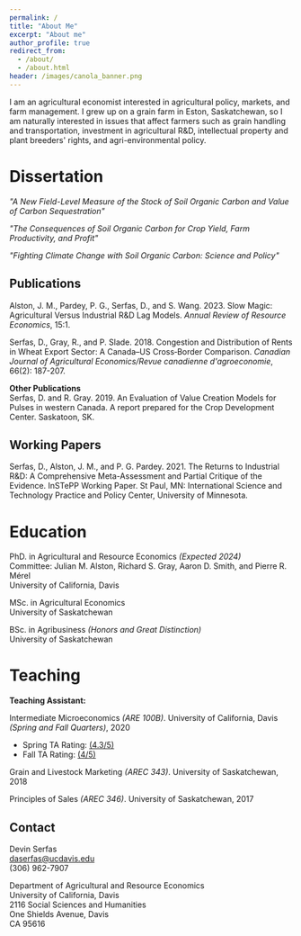 ```yaml
---
permalink: /
title: "About Me"
excerpt: "About me"
author_profile: true
redirect_from: 
  - /about/
  - /about.html
header: /images/canola_banner.png
---
```


I am an agricultural economist interested in agricultural policy, markets, and farm management. I grew up on a grain farm in Eston, Saskatchewan, so I am naturally interested in issues that affect farmers such as grain handling and transportation, investment in agricultural R&D, intellectual property and plant breeders' rights, and agri-environmental policy. 



Dissertation 
======
*"A New Field-Level Measure of the Stock of Soil Organic Carbon and Value of Carbon Sequestration"*

*"The Consequences of Soil Organic Carbon for Crop Yield, Farm Productivity, and Profit"*

*"Fighting Climate Change with Soil Organic Carbon: Science and Policy"*

Publications
------
Alston, J. M., Pardey, P. G., Serfas, D., and S. Wang. 2023. Slow Magic: Agricultural Versus Industrial R&D Lag Models. *Annual Review of Resource Economics*, 15:1.

Serfas, D., Gray, R., and P. Slade. 2018. Congestion and Distribution of Rents in Wheat Export Sector: A Canada–US Cross‐Border Comparison. *Canadian Journal of Agricultural Economics/Revue canadienne d'agroeconomie*, 66(2): 187-207. 

**Other Publications** <br />
Serfas, D. and R. Gray. 2019. An Evaluation of Value Creation Models for Pulses in western Canada. A report prepared for the Crop Development Center. Saskatoon, SK.

Working Papers
------

Serfas, D., Alston, J. M., and P. G. Pardey. 2021. The Returns to Industrial R&D: A Comprehensive Meta-Assessment and Partial Critique of the Evidence. InSTePP Working Paper. St Paul, MN: International Science and Technology Practice and Policy Center, University of Minnesota.


Education
======
PhD. in Agricultural and Resource Economics *(Expected 2024)* <br />
Committee: Julian M. Alston, Richard S. Gray, Aaron D. Smith, and Pierre R. Mérel <br />
University of California, Davis 

MSc. in Agricultural Economics <br />
University of Saskatchewan

BSc. in Agribusiness *(Honors and Great Distinction)* <br />
University of Saskatchewan


Teaching
======
**Teaching Assistant:**

Intermediate Microeconomics *(ARE 100B)*. University of California, Davis *(Spring and Fall Quarters)*, 2020
   * Spring TA Rating: [(4.3/5)](http://devinserfas.github.io/files/TA_Performance_Survey_ARE_100B_Spring_2020.pdf)
   * Fall TA Rating: [(4/5)](http://devinserfas.github.io/files/TA_Performance_Survey_ARE_100B_Fall_2020.pdf)
   
Grain and Livestock Marketing *(AREC 343)*. University of Saskatchewan, 2018

Principles of Sales *(AREC 346)*. University of Saskatchewan, 2017

Contact
------
Devin Serfas <br />
daserfas@ucdavis.edu <br />
(306) 962-7907 <br />


Department of Agricultural and Resource Economics <br />
University of California, Davis <br />
2116 Social Sciences and Humanities <br />
One Shields Avenue, Davis <br />
CA 95616 <br />

